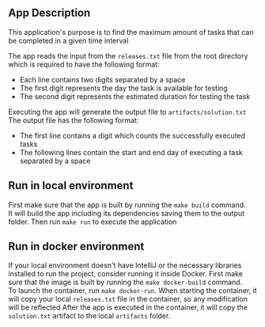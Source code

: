 ## App Description

This application's purpose is to find the maximum amount of tasks that can be completed in a given time interval


The app reads the input from the ```releases.txt``` file from the root directory which is required to have the following format:
- Each line contains two digits separated by a space
- The first digit represents the day the task is available for testing
- The second digit represents the estimated duration for testing the task

Executing the app will generate the output file to ```artifacts/solution.txt```</br>
The output file has the following format:
- The first line contains a digit which counts the successfully executed tasks
- The following lines contain the start and end day of executing a task separated by a space

## Run in local environment

First make sure that the app is built by running the ```make build``` command.</br>
It will build the app including its dependencies saving them to the output folder.
Then run ``make run`` to execute the application

## Run in docker environment

If your local environment doesn't have IntelliJ or the necessary libraries installed to run the project, consider running it inside Docker.
First make sure that the image is built by running the ```make docker-build``` command.</br>
To launch the container, run ```make docker-run```. 
When starting the container, it will copy your local ```releases.txt``` file in the container, so any modification will be reflected
After the app is executed in the container, it will copy the ```solution.txt``` artifact to the local ```artifacts``` folder.
